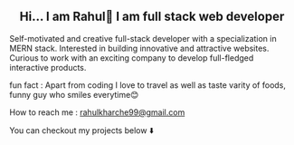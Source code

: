 ###   <h2 align='center'>Hi... I am Rahul👏    I am full stack web developer</h2>

Self-motivated and creative full-stack developer with a specialization in MERN stack. Interested in building innovative and attractive websites. Curious to work with an exciting company to develop full-fledged interactive products. 

fun fact : Apart from coding I love to travel as well as taste varity of foods, 
           funny guy who smiles everytime😊
           
How to reach me : rahulkharche99@gmail.com

You can checkout my projects below ⬇️
<!--
**RahulK2699/RahulK2699** is a ✨ _special_ ✨ repository because its `README.md` (this file) appears on your GitHub profile.

Here are some ideas to get you started:

- 🔭 I’m currently working on ...
- 🌱 I’m currently learning ...
- 👯 I’m looking to collaborate on ...
- 🤔 I’m looking for help with ...
- 💬 Ask me about ...
- 📫 How to reach me: ...
- 😄 Pronouns: ...
- ⚡ Fun fact: ...
-->
